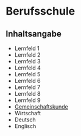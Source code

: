# Berufsschule
 
## Inhaltsangabe

- Lernfeld 1
- Lernfeld 2
- Lernfeld 3
- Lernfeld 4
- Lernfeld 5
- Lernfeld 6
- Lernfeld 7
- Lernfeld 8
- Lernfeld 9
- [Gemeinschaftskunde](./Gemeinschaftskunde/Inhaltsangabe.md)
- Wirtschaft
- Deutsch
- Englisch
